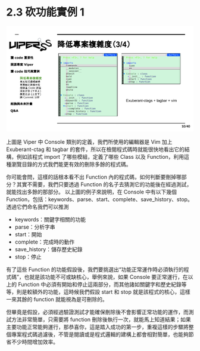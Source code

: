 # 2.3 砍功能實例 1

![](../.gitbook/assets/coscup-versionpython-kai-yuan-ruan-ti-kao-gu-9.png)

上圖是 Viper 中 Console 類別的定義，我們所使用的編輯器是 Vim 加上 Exuberant-ctag 和 tagbar 的套件，所以在檢閱程式碼時就能很快地看出它的結構，例如該程式 import 了哪些模組，定義了哪些 Class 以及 Function，利用這種瀏覽目錄的方式我們能更有效的刪除多餘的程式碼。

你可能會問，這樣的話根本看不出 Function 內的程式碼，如何判斷要刪掉哪部分？其實不需要，我們只要透過 Function 的名子去猜測它的功能後在經過測試，就能找出多餘的那部分。
以上圖的例子來說明，在 Console 中有以下幾個 Function，包括：keywords、parse、start、complete、save_history、stop。透過它們命名我們可以推測
* keywords：關鍵字相關的功能
* parse：分析字串
* start：開始
* complete：完成時的動作
* save_history：儲存歷史紀錄
* stop：停止

有了這些 Function 的功能假設後，我們要挑選出“功能正常運作時必須執行的程式碼”，也就是該功能不可或缺核心，舉例來說，如果 Console 要正常運行，在以上的 Function 中必須有開始和停止這兩部分，而其他諸如關鍵字和歷史紀錄等等，則是較額外的功能，這時候我們假設 start 和 stop 就是該程式的核心，這樣一來其餘的 function 就能視為是可刪除的。

但畢竟是假設，必須經過驗證測試才能確保刪除後不會影響正常功能的運作，而測試方法非常簡單，只需要將 function 刪除後執行一次，就能馬上知道結果；如果主要功能正常能夠運行，那恭喜你，這是踏入成功的第一步，重複這樣的步驟將整個專案程式碼過濾後，不管是閱讀或是程式邏輯的建構上都會相對簡單，也能夠節省不少時間增加效率。
